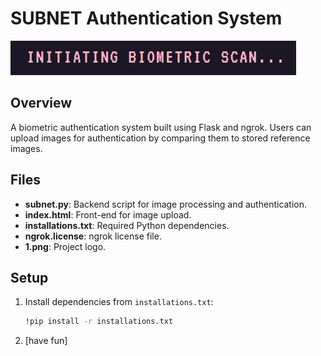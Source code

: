 # SUBNET Authentication System

![SUBNET Authentication](Screenshots/Cover.png)

## Overview
A biometric authentication system built using Flask and ngrok. Users can upload images for authentication by comparing them to stored reference images.

## Files
- **subnet.py**: Backend script for image processing and authentication.
- **index.html**: Front-end for image upload.
- **installations.txt**: Required Python dependencies.
- **ngrok.license**: ngrok license file.
- **1.png**: Project logo.

## Setup

1. Install dependencies from `installations.txt`:
   ```bash
   !pip install -r installations.txt
2. [have fun]
